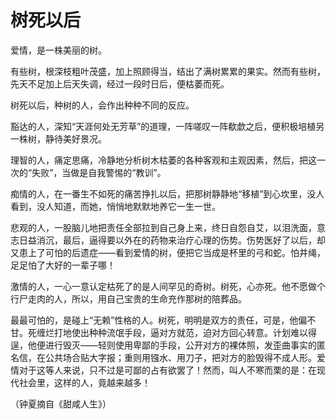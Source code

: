 # 树死以后

爱情，是一株美丽的树。 

有些树，根深枝粗叶茂盛，加上照顾得当，结出了满树累累的果实。然而有些树，先天不足加上后天失调，经过一段时日后，便枯萎而死。 

树死以后，种树的人，会作出种种不同的反应。 

豁达的人，深知“天涯何处无芳草”的道理，一阵嗟叹一阵欷歔之后，便积极培植另一株树，静待美好景况。 

理智的人，痛定思痛，冷静地分析树木枯萎的各种客观和主观因素，然后，把这一次的“失败”，当做是自我警惕的“教训”。 

痴情的人，在一番生不如死的痛苦挣扎以后，把那树静静地“移植”到心坎里，没人看到，没人知道，而她，悄悄地默默地养它一生一世。 

悲观的人，一股脑儿地把责任全部拉到自己身上来，终日自怨自艾，以泪洗面，意志日益消沉，最后，逼得要以外在的药物来治疗心理的伤势。伤势医好了以后，却又患上了可怕的后遗症——看到爱情的树，便把它当成是杯里的弓和蛇。怕井绳，足足怕了大好的一辈子哪！ 

激情的人，一心一意认定枯死了的是人间罕见的奇树。树死，心亦死。他不愿做个行尸走肉的人，所以，用自己宝贵的生命充作那树的陪葬品。 

最最可怕的，是碰上“无赖”性格的人。树死，明明是双方的责任，可是，他偏不甘。死缠烂打地使出种种流氓手段，逼对方就范，迫对方回心转意。计划难以得逞，他便进行毁灭——轻则使用卑鄙的手段，公开对方的裸体照，发歪曲事实的匿名信，在公共场合贴大字报；重则用镪水、用刀子，把对方的脸毁得不成人形。爱情对于这等人来说，只不过是可鄙的占有欲罢了！然而，叫人不寒而栗的是：在现代社会里，这样的人，竟越来越多！ 

（钟夏摘自《甜咸人生》）